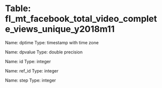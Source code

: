 Table: fl_mt_facebook_total_video_complete_views_unique_y2018m11
================================================================

Name: dptime
Type: timestamp with time zone

Name: dpvalue
Type: double precision

Name: id
Type: integer

Name: ref_id
Type: integer

Name: step
Type: integer

